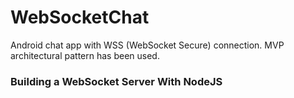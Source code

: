 # WebSocketChat
Android chat app with WSS (WebSocket Secure) connection. MVP architectural pattern has been used.

<h3>Building a WebSocket Server With NodeJS</h3>







